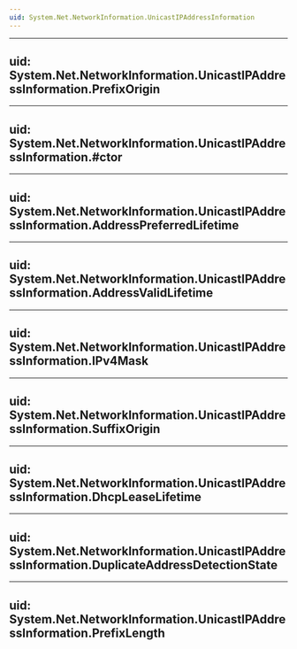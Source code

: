 ```yaml
---
uid: System.Net.NetworkInformation.UnicastIPAddressInformation
---
```


---
uid: System.Net.NetworkInformation.UnicastIPAddressInformation.PrefixOrigin
---

---
uid: System.Net.NetworkInformation.UnicastIPAddressInformation.#ctor
---

---
uid: System.Net.NetworkInformation.UnicastIPAddressInformation.AddressPreferredLifetime
---

---
uid: System.Net.NetworkInformation.UnicastIPAddressInformation.AddressValidLifetime
---

---
uid: System.Net.NetworkInformation.UnicastIPAddressInformation.IPv4Mask
---

---
uid: System.Net.NetworkInformation.UnicastIPAddressInformation.SuffixOrigin
---

---
uid: System.Net.NetworkInformation.UnicastIPAddressInformation.DhcpLeaseLifetime
---

---
uid: System.Net.NetworkInformation.UnicastIPAddressInformation.DuplicateAddressDetectionState
---

---
uid: System.Net.NetworkInformation.UnicastIPAddressInformation.PrefixLength
---
